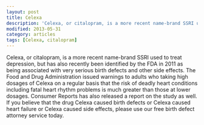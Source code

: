 ```yaml
---
layout: post
title: Celexa
description: 'Celexa, or citalopram, is a more recent name-brand SSRI used to treat depression.'
modified: 2013-05-31
category: articles
tags: [Celexa, citalopram]
---
```


Celexa, or citalopram, is a more recent name-brand SSRI used to treat depression, but has also recently been identified by the FDA in 2011 as being associated with very serious birth defects and other side effects. The Food and Drug Administration issued warnings to adults who taking high dosages of Celexa on a regular basis that the risk of deadly heart conditions including fatal heart rhythm problems is much greater than those at lower dosages. Consumer Reports has also released a report on the study as well. If you believe that the drug Celexa caused birth defects or Celexa caused heart failure or Celexa caused side effects, please use our free birth defect attorney service today.